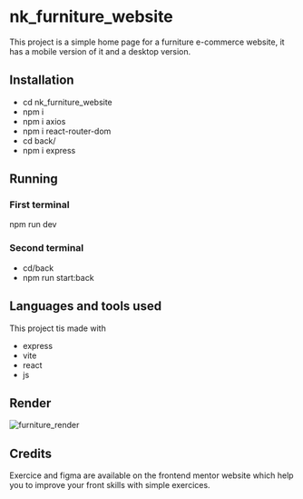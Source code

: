 # nk_furniture_website

This project is a simple home page for a furniture e-commerce website, it has a mobile version of it and a desktop version.

## Installation

  - cd nk_furniture_website
  - npm i 
  - npm i axios
  - npm i react-router-dom
  - cd back/
  - npm i express


## Running

### First terminal
  
  npm run dev

### Second terminal

  - cd/back
  - npm run start:back
  

## Languages and tools used

This project tis made with
  - express
  - vite
  - react
  - js

## Render

![furniture_render](https://github.com/NockIA/nk_furniture_website/assets/103142957/8c6d16ae-8ab5-4b92-980d-996cdc401051)

## Credits

Exercice and figma are available on the frontend mentor website which help you to improve your front skills with simple exercices.

